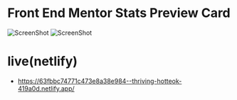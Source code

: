 

# Front End Mentor Stats Preview Card
 
![ScreenShot](https://img001.prntscr.com/file/img001/QD6XcZ_hTgOpKuV2f4jw-g.png)
![ScreenShot](https://img001.prntscr.com/file/img001/4V5shUVXQ3OKFonNTM_A7Q.png)

 # live(netlify)
 - https://63fbbc74771c473e8a38e984--thriving-hotteok-419a0d.netlify.app/


  
